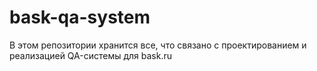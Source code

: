 # bask-qa-system
В этом репозитории хранится все, что связано с проектированием и реализацией QA-системы для bask.ru
